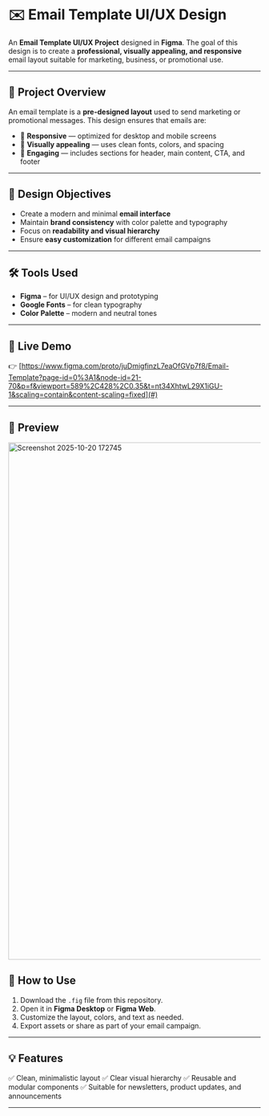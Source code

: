 # ✉️ Email Template UI/UX Design

An **Email Template UI/UX Project** designed in **Figma**.
The goal of this design is to create a **professional, visually appealing, and responsive** email layout suitable for marketing, business, or promotional use.

---

## 🎯 Project Overview

An email template is a **pre-designed layout** used to send marketing or promotional messages.
This design ensures that emails are:

* 📱 **Responsive** — optimized for desktop and mobile screens
* 🎨 **Visually appealing** — uses clean fonts, colors, and spacing
* 💬 **Engaging** — includes sections for header, main content, CTA, and footer

---

## 🧠 Design Objectives

* Create a modern and minimal **email interface**
* Maintain **brand consistency** with color palette and typography
* Focus on **readability and visual hierarchy**
* Ensure **easy customization** for different email campaigns

---

## 🛠️ Tools Used

* **Figma** – for UI/UX design and prototyping
* **Google Fonts** – for clean typography
* **Color Palette** – modern and neutral tones

---

## 🔗 Live Demo

👉 [https://www.figma.com/proto/juDmigfinzL7eaOfGVp7f8/Email-Template?page-id=0%3A1&node-id=21-70&p=f&viewport=589%2C428%2C0.35&t=nt34XhtwL29X1iGU-1&scaling=contain&content-scaling=fixed](#)


---

## 📸 Preview

<img width="1908" height="1030" alt="Screenshot 2025-10-20 172745" src="https://github.com/user-attachments/assets/817a516f-c1d1-4999-978d-c116ab7d6a43" />




## 🚀 How to Use

1. Download the `.fig` file from this repository.
2. Open it in **Figma Desktop** or **Figma Web**.
3. Customize the layout, colors, and text as needed.
4. Export assets or share as part of your email campaign.

---

## 💡 Features

✅ Clean, minimalistic layout
✅ Clear visual hierarchy
✅ Reusable and modular components
✅ Suitable for newsletters, product updates, and announcements

---

